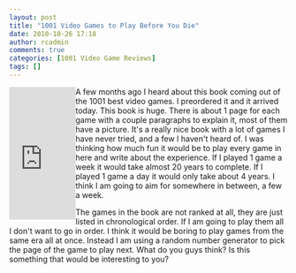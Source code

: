 ```yaml
---
layout: post
title: "1001 Video Games to Play Before You Die"
date: 2010-10-26 17:18
author: rcadmin
comments: true
categories: [1001 Video Game Reviews]
tags: []
---
```

<iframe src="http://rcm.amazon.com/e/cm?lt1=_blank&bc1=000000&IS2=1&bg1=FFFFFF&fc1=000000&lc1=0000FF&t=bitsmack-20&o=1&p=8&l=as1&m=amazon&f=ifr&md=10FE9736YVPPT7A0FBG2&asins=0789320908" style="width:120px;height:240px;" scrolling="no" marginwidth="0" marginheight="0" frameborder="0" align="left"></iframe> A few months ago I heard about this book coming out of the 1001 best video games. I preordered it and it arrived today. This book is huge. There is about 1 page for each game with a couple paragraphs to explain it, most of them have a picture. It's a really nice book with a lot of games I have never tried, and a few I haven't heard of. I was thinking how much fun it would be to play every game in here and write about the experience. If I played 1 game a week it would take almost 20 years to complete. If I played 1 game a day it would only take about 4 years. I think I am going to aim for somewhere in between, a few a week.

The games in the book are not ranked at all, they are just listed in chronological order. If I am going to play them all I don't want to go in order. I think it would be boring to play games from the same era all at once. Instead I am using a random number generator to pick the page of the game to play next. What do you guys think? Is this something that would be interesting to you? 
